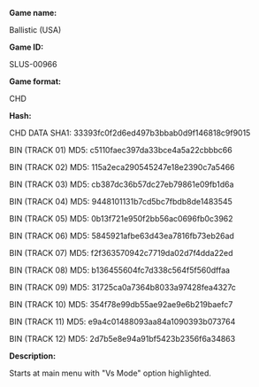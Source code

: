 ﻿**Game name:**

Ballistic (USA)

**Game ID:**

SLUS-00966

**Game format:**

CHD

**Hash:**

CHD DATA SHA1: 33393fc0f2d6ed497b3bbab0d9f146818c9f9015

BIN (TRACK 01) MD5: c5110faec397da33bce4a5a22cbbbc66

BIN (TRACK 02) MD5: 115a2eca290545247e18e2390c7a5466

BIN (TRACK 03) MD5: cb387dc36b57dc27eb79861e09fb1d6a

BIN (TRACK 04) MD5: 9448101131b7cd5bc7fbdb8de1483545

BIN (TRACK 05) MD5: 0b13f721e950f2bb56ac0696fb0c3962

BIN (TRACK 06) MD5: 5845921afbe63d43ea7816fb73eb26ad

BIN (TRACK 07) MD5: f2f363570942c7719da02d7f4dda22ed

BIN (TRACK 08) MD5: b136455604fc7d338c564f5f560dffaa

BIN (TRACK 09) MD5: 31725ca0a7364b8033a97428fea4327c

BIN (TRACK 10) MD5: 354f78e99db55ae92ae9e6b219baefc7

BIN (TRACK 11) MD5: e9a4c01488093aa84a1090393b073764

BIN (TRACK 12) MD5: 2d7b5e8e94a91bf5423b2356f6a34863

**Description:**

Starts at main menu with "Vs Mode" option highlighted.